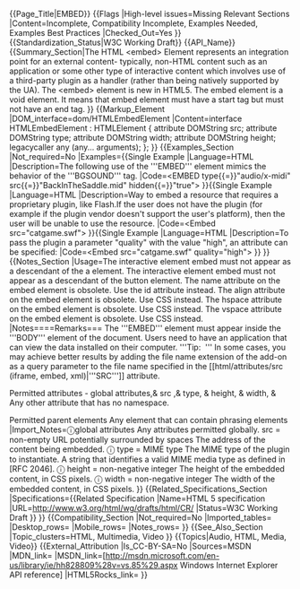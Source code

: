 {{Page_Title|EMBED}}
{{Flags
|High-level issues=Missing Relevant Sections
|Content=Incomplete, Compatibility Incomplete, Examples Needed, Examples Best Practices
|Checked_Out=Yes
}}
{{Standardization_Status|W3C Working Draft}}
{{API_Name}}
{{Summary_Section|The HTML &lt;embed&gt; Element represents an integration point for an external content- typically, non-HTML content such as an application or some other type of interactive content which involves use of a third-party plugin as a handler (rather than being natively supported by the UA).
The &lt;embed&gt; element is new in HTML5. The embed element is a void element. It means that embed element must have a start tag but must not have an end tag.
}}
{{Markup_Element
|DOM_interface=dom/HTMLEmbedElement
|Content=interface HTMLEmbedElement : HTMLElement {
           attribute DOMString src;
           attribute DOMString type;
           attribute DOMString width;
           attribute DOMString height;
  legacycaller any (any... arguments);
};
}}
{{Examples_Section
|Not_required=No
|Examples={{Single Example
|Language=HTML
|Description=The following use of the '''EMBED''' element mimics the behavior of the '''BGSOUND''' tag.
|Code=&lt;EMBED type{{=}}"audio/x-midi" src{{=}}"BackInTheSaddle.mid" hidden{{=}}"true"&gt;
}}{{Single Example
|Language=HTML
|Description=Way to embed a resource that requires a proprietary plugin, like Flash.If the user does not have the plugin (for example if the plugin vendor doesn't support the user's platform), then the user will be unable to use the resource.
|Code=&lt;Embed src="catgame.swf"&gt;
}}{{Single Example
|Language=HTML
|Description=To pass the plugin a parameter "quality" with the value "high", an attribute can be specified:
|Code=&lt;Embed src="catgame.swf" quality="high"&gt;
}}
}}
{{Notes_Section
|Usage=The interactive element embed must not appear as a descendant of the a element.
The interactive element embed must not appear as a descendant of the button element.
The name attribute on the embed element is obsolete. Use the id attribute instead.
The align attribute on the embed element is obsolete. Use CSS instead.
The hspace attribute on the embed element is obsolete. Use CSS instead.
The vspace attribute on the embed element is obsolete. Use CSS instead.
|Notes====Remarks===
The '''EMBED''' element must appear inside the '''BODY''' element of the document.
Users need to have an application that can view the data installed on their computer.
'''Tip:  ''' In some cases, you may achieve better results by adding the file name extension of the add-on as a query parameter to the file name specified in the [[html/attributes/src (iframe, embed, xml)|'''SRC''']] attribute. 

Permitted attributes -
global attributes,& src ,& type, & height, & width, & Any other attribute that has no namespace.

Permitted parent elements
Any element that can contain phrasing elements
|Import_Notes=ⓘglobal attributes
Any attributes permitted globally.
src = non-empty URL potentially surrounded by spaces
The address of the content being embedded.
ⓘ type = MIME type
The MIME type of the plugin to instantiate.
A string that identifies a valid MIME media type as defined in [RFC 2046].
ⓘ height = non-negative integer
The height of the embedded content, in CSS pixels.
ⓘ width = non-negative integer
The width of the embedded content, in CSS pixels.
}}
{{Related_Specifications_Section
|Specifications={{Related Specification
|Name=HTML 5 specification
|URL=http://www.w3.org/html/wg/drafts/html/CR/
|Status=W3C Working Draft
}}
}}
{{Compatibility_Section
|Not_required=No
|Imported_tables=
|Desktop_rows=
|Mobile_rows=
|Notes_rows=
}}
{{See_Also_Section
|Topic_clusters=HTML, Multimedia, Video
}}
{{Topics|Audio, HTML, Media, Video}}
{{External_Attribution
|Is_CC-BY-SA=No
|Sources=MSDN
|MDN_link=
|MSDN_link=[http://msdn.microsoft.com/en-us/library/ie/hh828809%28v=vs.85%29.aspx Windows Internet Explorer API reference]
|HTML5Rocks_link=
}}